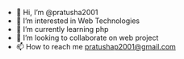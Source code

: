 - 👋 Hi, I’m @pratusha2001
- 👀 I’m interested in Web Technologies
- 🌱 I’m currently learning php
- 💞️ I’m looking to collaborate on web project
- 📫 How to reach me pratushap2001@gmail.com

<!---
pratusha2001/pratusha2001 is a ✨ special ✨ repository because its `README.md` (this file) appears on your GitHub profile.
You can click the Preview link to take a look at your changes.
--->
